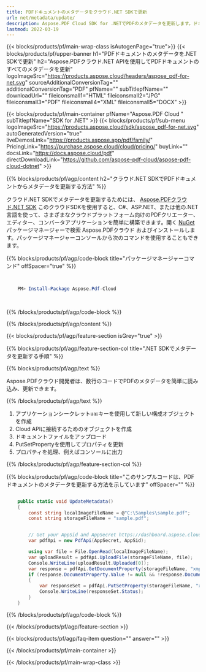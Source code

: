 ```yaml
---
title: PDFドキュメントのメタデータをクラウド.NET SDKで更新
url: net/metadata/update/
description: Aspose.PDF Cloud SDK for .NETでPDFのメタデータを更新します。ドキュメントのプロパティをプログラム的に変更します。
lastmod: 2022-03-19
---
```


{{< blocks/products/pf/main-wrap-class isAutogenPage="true">}}
{{< blocks/products/pf/upper-banner h1="PDFドキュメントのメタデータを.NET SDKで更新" h2="Aspose.PDFクラウド.NET APIを使用してPDFドキュメントのすべてのメタデータを更新" logoImageSrc="https://products.aspose.cloud/headers/aspose_pdf-for-net.svg" sourceAdditionalConversionTag="" additionalConversionTag="PDF" pfName="" subTitlepfName="" downloadUrl="" fileiconsmall1="HTML" fileiconsmall2="JPG" fileiconsmall3="PDF" fileiconsmall4="XML" fileiconsmall5="DOCX" >}}

{{< blocks/products/pf/main-container pfName="Aspose.PDF Cloud " subTitlepfName="SDK for .NET" >}}
{{< blocks/products/pf/sub-menu logoImageSrc="https://products.aspose.cloud/sdk/aspose_pdf-for-net.svg"
autoGeneratedVersion="true"
liveDemosLink="https://products.aspose.app/pdf/family/" PricingLink="https://purchase.aspose.cloud/cloud/pricing/" buyLink="" docsLink="https://docs.aspose.cloud/pdf" directDownloadLink="https://github.com/aspose-pdf-cloud/aspose-pdf-cloud-dotnet" >}}

{{% blocks/products/pf/agp/content h2="クラウド.NET SDKでPDFドキュメントからメタデータを更新する方法" %}}

クラウド.NET SDKでメタデータを更新するためには、
[Aspose.PDFクラウド.NET SDK](https://products.aspose.cloud/pdf/net/)
このクラウドSDKを使用すると、C#、ASP.NET、または他の.NET言語を使って、さまざまなクラウドプラットフォーム向けのPDFクリエーター、エディター、コンバータアプリケーションを簡単に構築できます。開く
[NuGet](https://www.nuget.org/packages/Aspose.Pdf-Cloud)
パッケージマネージャーで検索
Aspose.PDFクラウド
およびインストールします。パッケージマネージャーコンソールから次のコマンドを使用することもできます。

{{% blocks/products/pf/agp/code-block title="パッケージマネージャーコマンド" offSpacer="true" %}}

```powershell

     
    PM> Install-Package Aspose.Pdf-Cloud
     
     

```

{{% /blocks/products/pf/agp/code-block %}}

{{% /blocks/products/pf/agp/content %}}

{{< blocks/products/pf/agp/feature-section isGrey="true" >}}

{{% blocks/products/pf/agp/feature-section-col title=".NET SDKでメタデータを更新する手順" %}}

{{% blocks/products/pf/agp/text %}}

Aspose.PDFクラウド開発者は、数行のコードでPDFのメタデータを简単に読み込み、更新できます。

{{% /blocks/products/pf/agp/text %}}

1. アプリケーションシークレットและキーを使用して新しい構成オブジェクトを作成
1. Cloud APIに接続するためのオブジェクトを作成
1. ドキュメントファイルをアップロード
1. PutSetPropertyを使用してプロパティを更新
1. プロパティを処理、例えばコンソールに出力

{{% /blocks/products/pf/agp/feature-section-col %}}



{{% blocks/products/pf/agp/code-block title="このサンプルコードは、PDFドキュメントのメタデータを更新する方法を示しています" offSpacer="" %}}

```cs

    public static void UpdateMetadata()
    {
        const string localImageFileName = @"C:\Samples\sample.pdf";
        const string storageFileName = "sample.pdf";


        // Get your AppSid and AppSecret https://dashboard.aspose.cloud (free registration required).
        var pdfApi = new PdfApi(AppSecret, AppSid);

        using var file = File.OpenRead(localImageFileName);
        var uploadResult = pdfApi.UploadFile(storageFileName, file);
        Console.WriteLine(uploadResult.Uploaded[0]);
        var response = pdfApi.GetDocumentProperty(storageFileName, "xmp:ArchiveType");
        if (response.DocumentProperty.Value != null && !response.DocumentProperty.Value.StartsWith("Aspose"))
        {
            var responseSet = pdfApi.PutSetProperty(storageFileName, "xmp:ArchiveType", "Aspose Sample Document");
            Console.WriteLine(responseSet.Status);
        }
    }
```

{{% /blocks/products/pf/agp/code-block %}}

{{< /blocks/products/pf/agp/feature-section >}}

{{< blocks/products/pf/agp/faq-item question="" answer="" >}}

{{< /blocks/products/pf/main-container >}}

{{< /blocks/products/pf/main-wrap-class >}}

